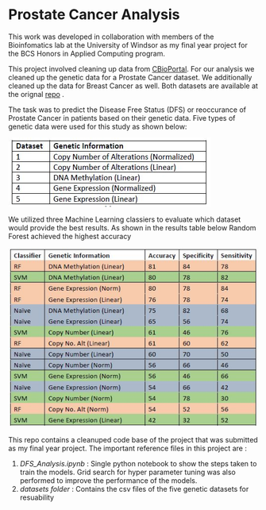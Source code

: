 # Prostate Cancer Analysis

This work was developed in collaboration with members of the Bioinfomatics lab at the University of Windsor 
as my final year project for the BCS Honors in Applied Computing program.

This project involved cleaning up data from [CBioPortal](https://www.cbioportal.org/). For our analysis we cleaned up the genetic data for a Prostate Cancer dataset.
We additionally cleaned up the data for Breast Cancer as well. Both datasets are available at the orignal [repo](https://github.com/ferna11i/CBioPortal_Programs) .

The task was to predict the Disease Free Status (DFS) or reoccurance of Prostate Cancer in patients based on their genetic data. 
Five types of genetic data were used for this study as shown below:

![Datasets!](datasets.jpg "Datasets")

We utilized three Machine Learning classiers to evaluate which dataset would provide the best results. As shown in the results table
below Random Forest achieved the highest accuracy

![Results!](results.jpg "Results")

This repo contains a cleanuped code base of the project that was submitted as my final year project.
The important reference files in this project are :
1. *DFS_Analysis.ipynb* : Single python notebook to show the steps taken to train the models. Grid search for hyper parameter tuning
was also performed to improve the performance of the models.
2. *datasets folder* : Contains the csv files of the five genetic datasets for resuability